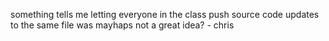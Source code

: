 something tells me letting everyone in the class push source code updates to the same file was mayhaps not a great idea? - chris
